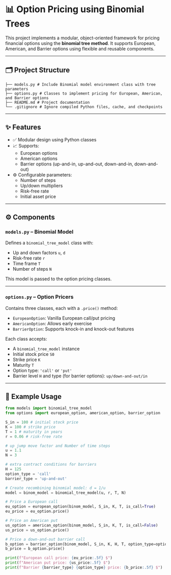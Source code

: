 # 📊 Option Pricing using Binomial Trees

This project implements a modular, object-oriented framework for pricing financial options using the **binomial tree method**. It supports European, American, and Barrier options using flexible and reusable components.

---

## 🗂️ Project Structure
```
├── models.py # Include Binomial model environment class with tree parameters
├── options.py # Classes to implement pricing for European, American, and Barrier options
├── README.md # Project documentation
└── .gitignore # Ignore compiled Python files, cache, and checkpoints
```
---

## ✨ Features

- ✅ Modular design using Python classes
- 📈 Supports:
  - European options
  - American options
  - Barrier options (up-and-in, up-and-out, down-and-in, down-and-out)
- ⚙️ Configurable parameters:
  - Number of steps
  - Up/down multipliers
  - Risk-free rate
  - Initial asset price

---

## ⚙️ Components

### `models.py` – Binomial Model

Defines a `binomial_tree_model` class with:

- Up and down factors `u`, `d`
- Risk-free rate `r`
- Time frame `T`
- Number of steps `N`

This model is passed to the option pricing classes.

---

### `options.py` – Option Pricers

Contains three classes, each with a `.price()` method:

- `EuropeanOption`: Vanilla European call/put pricing
- `AmericanOption`: Allows early exercise
- `BarrierOption`: Supports knock-in and knock-out features

Each class accepts:
- A `binomial_tree_model` instance
- Initial stock price `S0`
- Strike price `K`
- Maturity `T`
- Option type: `'call'` or `'put'`
- Barrier level `H` and type (for barrier options): `up/down-and-out/in`

---

## 🚀 Example Usage

```python
from models import binomial_tree_model
from options import european_option, american_option, barrier_option

S_in = 100 # initial stock price
K = 100 # strike price
T = 1 # maturity in years
r = 0.06 # risk-free rate

# up jump move factor and Number of time steps
u = 1.1
N = 3

# extra contract conditions for barriers 
H = 125
option_type = 'call'
barrier_type = 'up-and-out'

# Create recombining binomial model: d = 1/u
model = binom_model = binomial_tree_model(u, r, T, N)

# Price a European call
eu_option = european_option(binom_model, S_in, K, T, is_call=True)
eu_price = eu_option.price()

# Price an American put
us_option = american_option(binom_model, S_in, K, T, is_call=False)
us_price = us_option.price()

# Price a down-and-out barrier call
b_option = barrier_option(binom_model, S_in, K, H, T, option_type=option_type, barrier_type = barrier_type)
b_price = b_option.price()

print(f"European call price: {eu_price:.5f} $")
print(f"American put price: {us_price:.5f} $")
print(f"Barrier {barrier_type} {option_type} price: {b_price:.5f} $")
```

